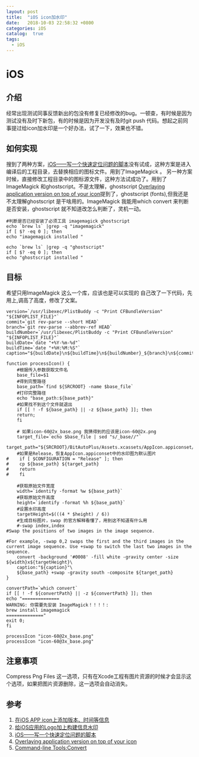 ```yaml
---
layout: post
title:  "iOS icon加水印"
date:   2018-10-03 22:58:32 +0800
categories: iOS
catalog:  true
tags:
  - iOS 
---
```




# iOS 

## 介绍
经常出现测试同事反馈新出的包没有修复已经修改的bug。一顿查，有时候是因为测试没有及时下新包，有的时候是因为开发没有及时git push 代码。想起之前同事提过给icon加水印是一个好办法，试了一下，效果也不错。

## 如何实现
搜到了两种方案，[iOS——写一个快速定位问题的脚本](http://zhoulingyu.com/2017/04/04/iOS——写一个快速定位问题的脚本/#more)没有试成，这种方案是进入编译后的工程目录，去替换相应的图标文件。用到了ImageMagick 。
另一种方案时候，直接修改工程目录中的图标源文件，这种方法试成功了。用到了ImageMagick 和ghostscript。不是太理解，ghostscript [Overlaying application version on top of your icon](http://merowing.info/2013/03/overlaying-application-version-on-top-of-your-icon/)提到了，ghostscript (fonts),但我还是不太理解ghostscript 是干啥用的。ImageMagick 我能用which convert 来判断是否安装，ghostscript 就不知道改怎么判断了，灵机一动。

~~~shell
#判断是否已经安装了必须工具 imagemagick ghostscript
echo `brew ls` |grep -q "imagemagick"
if [ $? -eq 0 ]; then
echo "imagemagick installed "

echo `brew ls` |grep -q "ghostscript"
if [ $? -eq 0 ]; then
echo "ghostscript installed "

~~~


## 目标
希望只用ImageMagick 这么一个库，应该也是可以实现的
自己改了一下代码，先用上,调高了高度，修改了文案。

~~~shell
version=`/usr/libexec/PlistBuddy -c "Print CFBundleVersion" "${INFOPLIST_FILE}"`
commit=`git rev-parse --short HEAD`
branch=`git rev-parse --abbrev-ref HEAD`
buildNumber=`/usr/libexec/PlistBuddy -c "Print CFBundleVersion" "${INFOPLIST_FILE}"`
buildDate=`date "+%Y-%m-%d"`
buildTime=`date "+%H:%M:%S"`
caption="${buildDate}\n${buildTime}\n${buildNumber}_${branch}\n${commit}"

function processIcon() {
    #根据传入参数获取文件名
    base_file=$1
    #得到完整路径
    base_path=`find ${SRCROOT} -name $base_file`
    #打印完整路径
    echo "base_path:${base_path}"
    #如果找不到这个文件就退出
    if [[ ! -f ${base_path} || -z ${base_path} ]]; then
    return;
    fi

    # 如果icon-60@2x_base.png 我猜得到的应该是icon-60@2x.png
    target_file=`echo $base_file | sed "s/_base//"`
    target_path="${SRCROOT}/BitAutoPlus/Assets.xcassets/AppIcon.appiconset/${target_file}"
    #如果是Release，恢复AppIcon.appiconset中的水印图为默认图片
#    if [ $CONFIGURATION = "Release" ]; then
#    cp ${base_path} ${target_path}
#    return
#    fi

    #获取原始文件宽度
    width=`identify -format %w ${base_path}`
    #获取原始文件高度
    height=`identify -format %h ${base_path}`
    #设置水印高度
    targetHeight=$(((4 * $height) / 6))
    #生成目标图片，swap 的官方解释看懂了，用到这不知道有什么用
    #-swap index,index
#Swap the positions of two images in the image sequence.

#For example, -swap 0,2 swaps the first and the third images in the current image sequence. Use +swap to switch the last two images in the sequence.
    convert -background '#0008' -fill white -gravity center -size ${width}x${targetHeight}\
    caption:"${caption}"\
    ${base_path} +swap -gravity south -composite ${target_path}
}

convertPath=`which convert`
if [[ ! -f ${convertPath} || -z ${convertPath} ]]; then
echo "==============
WARNING: 你需要先安装 ImageMagick！！！！:
brew install imagemagick
=============="
exit 0;
fi

processIcon "icon-60@2x_base.png"
processIcon "icon-60@3x_base.png"
~~~



## 注意事项

Compress Png Files 这一选项，只有在Xcode工程有图片资源的时候才会显示这个选项，如果把图片资源删除，这一选项会自动消失。

## 参考

1. [在iOS APP icon上添加版本、时间等信息](https://www.jianshu.com/p/df21c51668f1)
2. [给iOS应用的Logo加上构建信息水印](https://juejin.im/post/5a32120f51882575d42f6609)
3. [iOS——写一个快速定位问题的脚本](http://zhoulingyu.com/2017/04/04/iOS——写一个快速定位问题的脚本/#more)
4. [Overlaying application version on top of your icon](http://merowing.info/2013/03/overlaying-application-version-on-top-of-your-icon/)
5. [Command-line Tools:Convert](http://www.imagemagick.org/script/convert.php)


